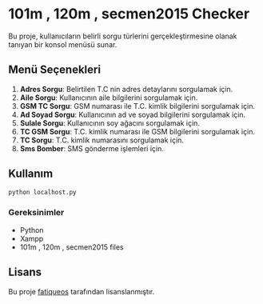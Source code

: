 # 101m , 120m , secmen2015 Checker

Bu proje, kullanıcıların belirli sorgu türlerini gerçekleştirmesine olanak tanıyan bir konsol menüsü sunar.

## Menü Seçenekleri

1. **Adres Sorgu**: Belirtilen T.C nin adres detaylarını sorgulamak için.
2. **Aile Sorgu**: Kullanıcının aile bilgilerini sorgulamak için.
3. **GSM TC Sorgu**: GSM numarası ile T.C. kimlik bilgilerini sorgulamak için.
4. **Ad Soyad Sorgu**: Kullanıcının ad ve soyad bilgilerini sorgulamak için.
5. **Sulale Sorgu**: Kullanıcının soy ağacını sorgulamak için.
6. **TC GSM Sorgu**: T.C. kimlik numarası ile GSM bilgilerini sorgulamak için.
7. **TC Sorgu**: T.C. kimlik numarasını sorgulamak için.
8. **Sms Bomber**: SMS gönderme işlemleri için.

## Kullanım

   ```bash
   python localhost.py
  ```
### Gereksinimler

- Python
- Xampp
- 101m , 120m , secmen2015 files

## Lisans

Bu proje [fatiqueos](https://t.me/fatiqueos) tarafından lisanslanmıştır.

